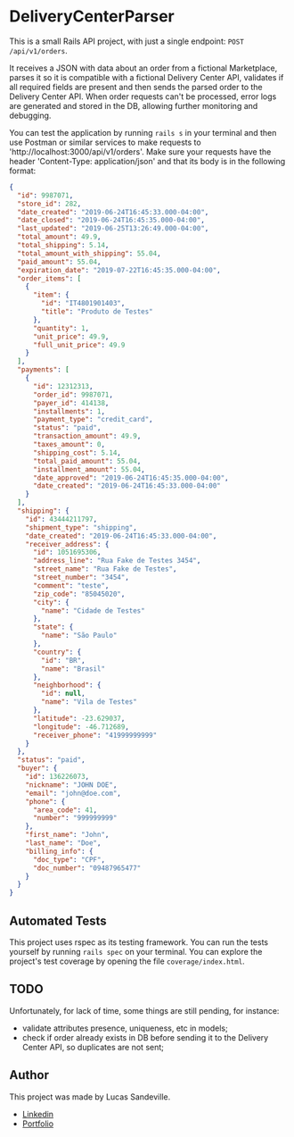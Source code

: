 # DeliveryCenterParser

This is a small Rails API project, with just a single endpoint: `POST /api/v1/orders`. 

It receives a JSON with data about an order from a fictional Marketplace, parses it so it is compatible with a fictional Delivery Center API, validates if all required fields are present and then sends the parsed order to the Delivery Center API. When order requests can't be processed, error logs are generated and stored in the DB, allowing further monitoring and debugging.

You can test the application by running `rails s` in your terminal and then use Postman or similar services to make requests to 'http://localhost:3000/api/v1/orders'. Make sure your requests have the header 'Content-Type: application/json' and that its body is in the following format:

```json
{
  "id": 9987071,
  "store_id": 282,
  "date_created": "2019-06-24T16:45:33.000-04:00",
  "date_closed": "2019-06-24T16:45:35.000-04:00",
  "last_updated": "2019-06-25T13:26:49.000-04:00",
  "total_amount": 49.9,
  "total_shipping": 5.14,
  "total_amount_with_shipping": 55.04,
  "paid_amount": 55.04,
  "expiration_date": "2019-07-22T16:45:35.000-04:00",
  "order_items": [
    {
      "item": {
        "id": "IT4801901403",
        "title": "Produto de Testes"
      },
      "quantity": 1,
      "unit_price": 49.9,
      "full_unit_price": 49.9
    }
  ],
  "payments": [
    {
      "id": 12312313,
      "order_id": 9987071,
      "payer_id": 414138,
      "installments": 1,
      "payment_type": "credit_card",
      "status": "paid",
      "transaction_amount": 49.9,
      "taxes_amount": 0,
      "shipping_cost": 5.14,
      "total_paid_amount": 55.04,
      "installment_amount": 55.04,
      "date_approved": "2019-06-24T16:45:35.000-04:00",
      "date_created": "2019-06-24T16:45:33.000-04:00"
    }
  ],
  "shipping": {
    "id": 43444211797,
    "shipment_type": "shipping",
    "date_created": "2019-06-24T16:45:33.000-04:00",
    "receiver_address": {
      "id": 1051695306,
      "address_line": "Rua Fake de Testes 3454",
      "street_name": "Rua Fake de Testes",
      "street_number": "3454",
      "comment": "teste",
      "zip_code": "85045020",
      "city": {
        "name": "Cidade de Testes"
      },
      "state": {
        "name": "São Paulo"
      },
      "country": {
        "id": "BR",
        "name": "Brasil"
      },
      "neighborhood": {
        "id": null,
        "name": "Vila de Testes"
      },
      "latitude": -23.629037,
      "longitude": -46.712689,
      "receiver_phone": "41999999999"
    }
  },
  "status": "paid",
  "buyer": {
    "id": 136226073,
    "nickname": "JOHN DOE",
    "email": "john@doe.com",
    "phone": {
      "area_code": 41,
      "number": "999999999"
    },
    "first_name": "John",
    "last_name": "Doe",
    "billing_info": {
      "doc_type": "CPF",
      "doc_number": "09487965477"
    }
  }
}
```

## Automated Tests
This project uses rspec as its testing framework. You can run the tests yourself by running `rails spec` on your terminal. You can explore the project's test coverage by opening the file `coverage/index.html`.


## TODO
Unfortunately, for lack of time, some things are still pending, for instance:
- validate attributes presence, uniqueness, etc in models;
- check if order already exists in DB before sending it to the Delivery Center API, so duplicates are not sent;

## Author
This project was made by Lucas Sandeville.
- [Linkedin](https://www.linkedin.com/in/lucas-coelho-sandeville-11493813b/)
- [Portfolio](https://lucas-sandeville.now.sh/)
